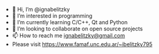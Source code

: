 - 👋 Hi, I’m @ignabelitzky
- 👀 I’m interested in programming
- 🌱 I’m currently learning C/C++, Qt and Python
- 💞️ I’m looking to collaborate on open source projects
- 📫 How to reach me ignabelitzky@gmail.com
- Please visit https://www.famaf.unc.edu.ar/~ibelitzky795

<!---
ignabelitzky/ignabelitzky is a ✨ special ✨ repository because its `README.md` (this file) appears on your GitHub profile.
You can click the Preview link to take a look at your changes.
--->
